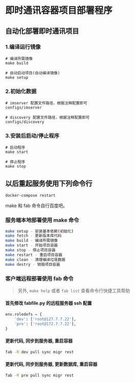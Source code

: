 即时通讯容器项目部署程序
=================

自动化部署即时通讯项目
----------------------

### 1.编译运行镜像

```
# 编译所需镜像
make build

# 自动启动项目(自动编译镜像)
make setup
```

### 2.初始化数据

```
# imserver 配置文件路径，根据注释配置即可
configs/imserver

# discovery 配置文件路径，根据注释配置即可
configs/discovery
```

### 3.安装后启动/停止程序

```
# 启动程序
make start

# 停止程序
make stop

```

以后重起服务使用下列命令行
----------------------------

```
docker-compose restart
```

make 和 fab 命令自行百度吧。

### 服务端本地部署使用 make 命令
```bash
make setup - 安装基本依赖(初始化)
make fetch - 更新版本库代码
make build - 编译所需镜像
make start - 开始项目容器
make stop - 停止项目容器
make restart - 重启项目容器
make clean - 清理编译垃圾数据
make destry - 销毁项目容器
```

### 客户端远程部署使用 fab 命令

> 另外, `make help` 或者 `fab list` 查看命令行快捷工具帮助

#### 首先修改 fabfile.py 的远程服务器 ssh 配置

```python
env.roledefs = {
    'dev': ['root@127.7.7.22'],
    'pre': ['root@172.7.7.22'],
}
```

#### 更新代码, 同步到服务器, 重启容器

```bash
fab -R dev pull sync migr rest
```

#### 更新代码, 同步到服务器, 更新数据库, 重启容器

```bash
fab -R pre pull sync migr rest
```
